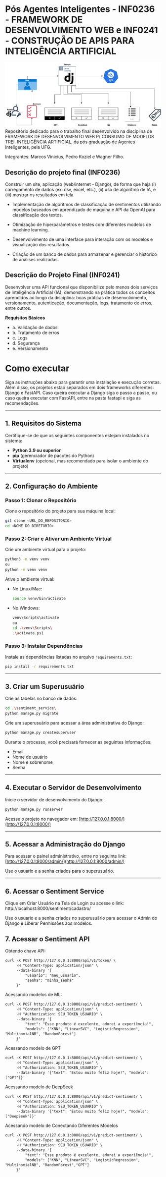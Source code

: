 # Pós Agentes Inteligentes - INF0236 - FRAMEWORK DE DESENVOLVIMENTO WEB e INF0241 - CONSTRUÇÃO DE APIS PARA INTELIGÊNCIA ARTIFICIAL

![Diagrama do Projeto](posAPI.png)
Repositório dedicado para o trabalho final desenvolvido na disciplina de FRAMEWORK DE DESENVOLVIMENTO WEB P/ CONSUMO DE MODELOS TREI. INTELIGÊNCIA ARTIFICIAL, da pós graduação de Agentes Inteligentes, pela UFG.

Integrantes: Marcos Vinicius, Pedro Koziel e Wagner Filho.

## Descrição do projeto final (INF0236)

Construir um site, aplicação (web/internet - Django), de forma que haja (i) carregamento de dados (ex: csv, excel, etc.), (ii) uso de algoritmo de IA, e (iii) mostrar os resultados em tela.

- Implementação de algoritmos de classificação de sentimentos utilizando modelos baseados em aprendizado de máquina e API da OpenAI para classificação dos textos.
          
- Otimização de hiperparâmetros e testes com diferentes modelos de machine learning.
          
- Desenvolvimento de uma interface para interação com os modelos e visualização dos resultados.
          
- Criação de um banco de dados para armazenar e gerenciar o histórico de análises realizadas.


## Descrição do Projeto Final (INF0241)

Desenvolver uma API funcional que disponibilize pelo menos dois serviços de Inteligência Artificial (IA), demonstrando na prática todos os conceitos aprendidos ao longo da disciplina: boas práticas de desenvolvimento, versionamento, autenticação, documentação, logs, tratamento de erros, entre outros.

**Requisitos Básicos**

- a. Validação de dados  
- b. Tratamento de erros  
- c. Logs  
- d. Segurança  
- e. Versionamento  


# Como executar


Siga as instruções abaixo para garantir uma instalação e execução corretas.
Além disso, os projetos estao separados em dois frameworks diferentes: Django e FastAPI.
Caso queira executar a Django siga o passo a passo, ou caso queira executar com FastAPI, entre na pasta fastapi e siga as recomendações.

---

## **1. Requisitos do Sistema**

Certifique-se de que os seguintes componentes estejam instalados no sistema:

- **Python 3.9 ou superior**
- **pip** (gerenciador de pacotes do Python)
- **Virtualenv** (opcional, mas recomendado para isolar o ambiente do projeto)
---

## **2. Configuração do Ambiente**

### **Passo 1: Clonar o Repositório**

Clone o repositório do projeto para sua máquina local:
```bash
git clone <URL_DO_REPOSITORIO>
cd <NOME_DO_DIRETORIO>
```

### **Passo 2: Criar e Ativar um Ambiente Virtual**

Crie um ambiente virtual para o projeto:
```bash
python3 -m venv venv
ou
python -m venv venv
```

Ative o ambiente virtual:
- No Linux/Mac:
  ```bash
  source venv/bin/activate
  ```
- No Windows:
  ```bash
  venv\Scripts\activate
  ou
  cd .\venv\Scripts\
  .\activate.ps1
  ```

### **Passo 3: Instalar Dependências**

Instale as dependências listadas no arquivo `requirements.txt`:
```bash
pip install -r requirements.txt
```

---

## **3. Criar um Superusuário**

Crie as tabelas no banco de dados:
```bash
cd .\sentiment_service\  
python manage.py migrate
```

Crie um superusuário para acessar a área administrativa do Django:
```bash
python manage.py createsuperuser
```
Durante o processo, você precisará fornecer as seguintes informações:
- Email
- Nome de usuário
- Nome e sobrenome
- Senha

---

## **4. Executar o Servidor de Desenvolvimento**

Inicie o servidor de desenvolvimento do Django:
```bash
python manage.py runserver
```

Acesse o projeto no navegador em: [http://127.0.0.1:8000/](http://127.0.0.1:8000/)

---

## **5. Acessar a Administração do Django**

Para acessar o painel administrativo, entre no seguinte link:
[http://127.0.0.1:8000/admin/](http://127.0.0.1:8000/admin/)

Use o usuario e a senha criados para o superusuário.

---

## **6. Acessar o Sentiment Service**
Clique em Criar Usuário na Tela de Login ou acesse o link:
http://localhost:8000/sentiment/cadastro/

Use o usuario e a senha criados no superusuário para acessar o Admin do Django e Liberar Permissões aos modelos.

## **7. Acessar o Sentiment API**
Obtendo chave API:
```
curl -X POST http://127.0.0.1:8000/api/v1/token/ \
     -H "Content-Type: application/json" \
     --data-binary '{
         "usuario": "meu_usuario",
         "senha": "minha_senha"
     }'
```
Acessando modelos de ML:
```
curl -X POST http://127.0.0.1:8000/api/v1/predict-sentiment/ \
     -H "Content-Type: application/json" \
     -H "Authorization: SEU_TOKEN_USUARIO" \
     --data-binary '{
         "text": "Esse produto é excelente, adorei a experiência!", 
         "models": ["KNN", "LinearSVC", "LogisticRegression", "MultinomialNB", "RandomForest"]
     }'
```
Acessando modelo de GPT
```
curl -X POST http://127.0.0.1:8000/api/v1/predict-sentiment/ \
     -H "Content-Type: application/json" \
     -H "Authorization: SEU_TOKEN_USUARIO" \
     --data-binary '{"text": "Estou muito feliz hoje!", "models": ["GPT"]}'
```
Acessando modelo de DeepSeek
```
curl -X POST http://127.0.0.1:8000/api/v1/predict-sentiment/ \
     -H "Content-Type: application/json" \
     -H "Authorization: SEU_TOKEN_USUARIO" \
     --data-binary '{"text": "Estou muito feliz hoje!", "models": ["DeepSeek"]}'
```
Acessando modelo de Conectando Diferentes Modelos
```
curl -X POST http://127.0.0.1:8000/api/v1/predict-sentiment/ \
     -H "Content-Type: application/json" \
     -H "Authorization: SEU_TOKEN_USUARIO" \
     --data-binary '{
         "text": "Esse produto é excelente, adorei a experiência!", 
         "models": ["KNN", "LinearSVC", "LogisticRegression", "MultinomialNB", "RandomForest","GPT"]
     }'  
```

